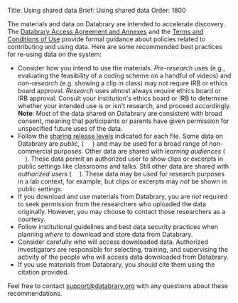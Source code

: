 Title: Using shared data
Brief: Using shared data
Order: 1800

The materials and data on Databrary are intended to accelerate discovery.
The [Databrary Access Agreement and Annexes](https://databrary.org/about/agreement/agreement.html) and the [Terms and Conditions of Use](https://databrary.org/about/policies/terms.html) provide formal guidance about policies related to contributing and using data.
Here are some recommended best practices for re-using data on the system:

- Consider how you intend to use the materials. *Pre-research* uses (e.g., evaluating the feasibility of a coding scheme on a handful of videos) and *non-research* (e.g. showing a clip in class) may not requre IRB or ethics board approval.
*Research* uses almost always require ethics board or IRB approval. Consult your institution's ethics board or IRB to determine whether your intended use is or isn't research, and proceed accordingly.
**Note**: Most of the data shared on Databrary are consistent with broad consent, meaning that participants or parents have given permission for unspecified future uses of the data.
- Follow the [sharing release levels](https://databrary.org/support/irb/release-levels.html) indicated for each file. Some data on Databrary are *public*,  (<img src="https://nyu.databrary.org/web/icons/release/public.svg" style="margin-left:6px; width:1em;">) and may be used for a broad range of non-commercial purposes. Other data are shared with *learning audiences* (<img src="https://nyu.databrary.org/web/icons/release/excerpts.svg" style="margin-left:2px; width:1em;">). These data permit an authorized user to show clips or excerpts in public settings like classrooms and talks. Still other data are shared with *authorized users* (<img src="https://nyu.databrary.org/web/icons/release/shared.svg" style="margin-left:4px; width: 1em;">). These data may be used for research purposes in a lab context, for example, but clips or excerpts may *not* be shown in public settings.
- If you download and use materials from Databrary, you are *not* required to seek permission from the researchers who uploaded the data originally. However, you may choose to contact those researchers as a courtesy.
- Follow institutional guidelines and best data security practices when planning *where* to download and store data from Databrary.
- Consider carefully *who* will access downloaded data. Authorized Investigators are responsible for selecting, training, and supervising the activity of the people who will access data downloaded from Databrary.
- If you use materials from Databrary, you *should* cite them using the citation provided.

Feel free to contact support@databrary.org with any questions about these recommendations.